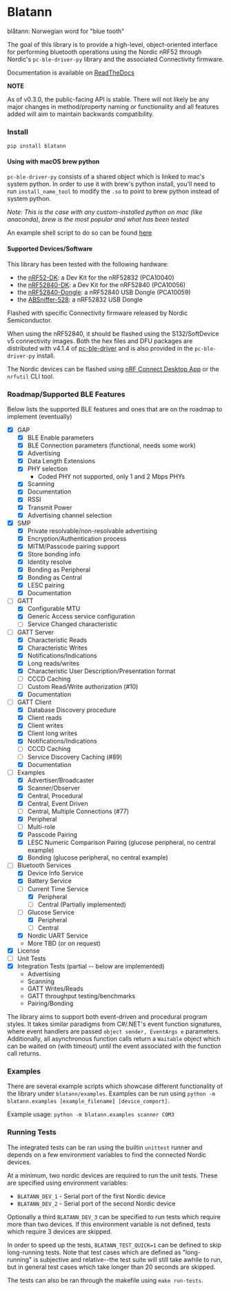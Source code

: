 # Blatann

blåtann: Norwegian word for "blue tooth"

The goal of this library is to provide a high-level, object-oriented interface
for performing bluetooth operations using the Nordic nRF52 through Nordic's `pc-ble-driver-py` library
and the associated Connectivity firmware.

Documentation is available on [ReadTheDocs](https://blatann.readthedocs.io)

**NOTE**

As of v0.3.0, the public-facing API is stable. There will not likely be any major changes in method/property naming or functionality
and all features added will aim to maintain backwards compatibility.

### Install

`pip install blatann`

#### Using with macOS brew python

`pc-ble-driver-py` consists of a shared object which is linked to mac's system python.
In order to use it with brew's python install, you'll need to run `install_name_tool` to modify the `.so` to 
point to brew python instead of system python.

_Note: This is the case with any custom-installed python on mac (like anaconda), brew is the most popular and what has been tested_

An example shell script to do so can be found [here](./tools/macos_retarget_pc_ble_driver_py.sh)  

#### Supported Devices/Software

This library has been tested with the following hardware:

- the [nRF52-DK](https://www.nordicsemi.com/Products/Development-hardware/nrf52-dk): a Dev Kit for the nRF52832 (PCA10040)
- the [nRF52840-DK](https://www.nordicsemi.com/Products/Development-hardware/nRF52840-DK): a Dev Kit for the nRF52840 (PCA10056)
- the [nRF52840-Dongle](https://www.nordicsemi.com/Products/Development-hardware/nrf52840-dongle): a nRF52840 USB Dongle (PCA10059)
- the [ABSniffer-528](https://wiki.aprbrother.com/en/ABSniffer_USB_Dongle_528.html): a nRF52832 USB Dongle

Flashed with specific Connectivity firmware released by Nordic Semiconductor.

When using the nRF52840, it should be flashed using the S132/SoftDevice v5 connectivity images. Both the hex files and DFU packages are distributed
with v4.1.4 of [pc-ble-driver](https://github.com/NordicSemiconductor/pc-ble-driver/releases/tag/v4.1.4) and is also provided in the `pc-ble-driver-py` install.

The Nordic devices can be flashed using [nRF Connect Desktop App](https://www.nordicsemi.com/Software-and-Tools/Development-Tools/nRF-Connect-for-desktop) or the `nrfutil` CLI tool.

### Roadmap/Supported BLE Features

Below lists the supported BLE features and ones that are on the roadmap to implement (eventually)

- [X] GAP
    - [X] BLE Enable parameters
    - [X] BLE Connection parameters (functional, needs some work)
    - [X] Advertising
    - [X] Data Length Extensions
    - [X] PHY selection
      - Coded PHY not supported, only 1 and 2 Mbps PHYs
    - [X] Scanning
    - [X] Documentation
    - [X] RSSI
    - [X] Transmit Power
    - [X] Advertising channel selection
- [X] SMP
    - [X] Private resolvable/non-resolvable advertising 
    - [X] Encryption/Authentication process
    - [X] MITM/Passcode pairing support
    - [X] Store bonding info
    - [X] Identity resolve
    - [X] Bonding as Peripheral
    - [X] Bonding as Central
    - [X] LESC pairing
    - [X] Documentation
- [ ] GATT
    - [X] Configurable MTU
    - [X] Generic Access service configuration
    - [ ] Service Changed characteristic
- [ ] GATT Server
    - [X] Characteristic Reads
    - [X] Characteristic Writes
    - [X] Notifications/Indications
    - [X] Long reads/writes
    - [X] Characteristic User Description/Presentation format
    - [ ] CCCD Caching
    - [ ] Custom Read/Write authorization (#10)
    - [X] Documentation
- [ ] GATT Client
    - [X] Database Discovery procedure
    - [X] Client reads
    - [X] Client writes
    - [X] Client long writes
    - [X] Notifications/Indications
    - [ ] CCCD Caching
    - [ ] Service Discovery Caching (#89)
    - [X] Documentation
- [ ] Examples
    - [X] Advertiser/Broadcaster
    - [X] Scanner/Observer
    - [X] Central, Procedural
    - [X] Central, Event Driven
    - [ ] Central, Multiple Connections (#77)
    - [X] Peripheral
    - [ ] Multi-role
    - [X] Passcode Pairing
    - [X] LESC Numeric Comparison Pairing (glucose peripheral, no central example)
    - [X] Bonding (glucose peripheral, no central example)
- [ ] Bluetooth Services
    - [X] Device Info Service
    - [X] Battery Service
    - [ ] Current Time Service
       - [X] Peripheral
       - [ ] Central (Partially implemented)
    - [ ] Glucose Service
       - [X] Peripheral
       - [ ] Central
    - [X] Nordic UART Service
    - More TBD (or on request)
- [X] License
- [ ] Unit Tests
- [X] Integration Tests (partial -- below are implemented)
    - Advertising
    - Scanning
    - GATT Writes/Reads
    - GATT throughput testing/benchmarks
    - Pairing/Bonding

The library aims to support both event-driven and procedural program styles. It takes similar paradigms from C#/.NET's event function signatures,
where event handlers are passed  `object sender, EventArgs e` parameters.
Additionally, all asynchronous function calls return a `Waitable` object which can be waited on (with timeout)
until the event associated with the function call returns.

### Examples

There are several example scripts which showcase different functionality of the library under `blatann/examples`.
Examples can be run using `python -m blatann.examples [example_filename] [device_comport]`.

Example usage: `python -m blatann.examples scanner COM3`

### Running Tests

The integrated tests can be ran using the builtin `unittest` runner and depends on a few environment variables to find the connected Nordic devices.

At a minimum, two nordic devices are required to run the unit tests. These are specified using environment variables:

- `BLATANN_DEV_1` - Serial port of the first Nordic device
- `BLATANN_DEV_2` - Serial port of the second Nordic device

Optionally a third `BLATANN_DEV_3` can be specified to run tests which require more than two devices. If this environment variable is not defined, tests which require 3 devices are skipped.

In order to speed up the tests, `BLATANN_TEST_QUICK=1` can be defined to skip long-running tests. 
Note that test cases which are defined as "long-running" is subjective and relative--the test suite will still take awhile to run, 
but in general test cases which take longer than 20 seconds are skipped.

The tests can also be ran through the makefile using `make run-tests`.
